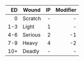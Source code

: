 |**ED** | Wound   | **IP** | Modifier |
|------:| -----   | ------:| -------: |
| 0     | Scratch |      - | -        |
| 1-3   | Light   |      1 | -        |
| 4-6   | Serious |      2 | -1       | 
| 7-9   | Heavy   |      4 | -2       |
| 10+   | Deadly  |      - | -        |


